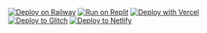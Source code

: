 [![Deploy on Railway](https://railway.app/button.svg)](https://railway.app/new/template?template=https://github.com/galaxy4627/incognito-fixed)
[![Run on Replit](https://raw.githubusercontent.com/BinBashBanana/deploy-buttons/master/buttons/remade/replit.svg)](https://replit.com/github/galaxy4627/incognito-fixed)
[![Deploy with Vercel](https://vercel.com/button)](https://vercel.com/new/clone?repository-url=https://github.com/galaxy4627/incognito-fixed)
[![Deploy to Glitch](https://raw.githubusercontent.com/BinBashBanana/deploy-buttons/master/buttons/remade/glitch.svg)](https://glitch.com/edit/#!/import/github/galaxy4627/incognito-fixed/)
[![Deploy to Netlify](https://www.netlify.com/img/deploy/button.svg)](https://app.netlify.com/start/deploy?repository=https://github.com/galaxy4627/incognito-fixed)
